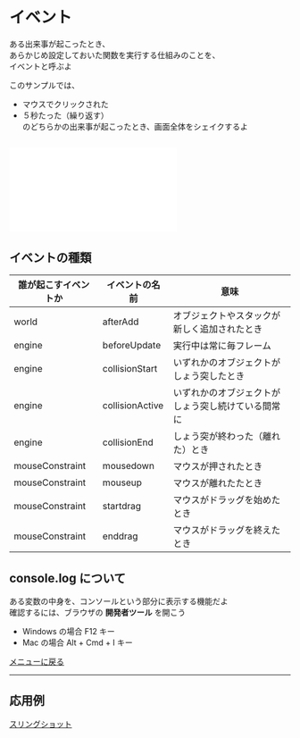 # イベント


ある出来事が起こったとき、  
あらかじめ設定しておいた関数を実行する仕組みのことを、  
イベントと呼ぶよ

このサンプルでは、  
- マウスでクリックされた
- ５秒たった（繰り返す）  
のどちらかの出来事が起こったとき、画面全体をシェイクするよ

## ![改造する](events/main.js)

## イベントの種類

誰が起こすイベントか | イベントの名前 | 意味
--- | --- | ---
world | afterAdd | オブジェクトやスタックが新しく追加されたとき
engine | beforeUpdate | 実行中は常に毎フレーム
engine | collisionStart | いずれかのオブジェクトがしょう突したとき
engine | collisionActive | いずれかのオブジェクトがしょう突し続けている間常に
engine | collisionEnd | しょう突が終わった（離れた）とき
mouseConstraint | mousedown | マウスが押されたとき
mouseConstraint | mouseup | マウスが離れたたとき
mouseConstraint | startdrag | マウスがドラッグを始めたとき
mouseConstraint | enddrag | マウスがドラッグを終えたとき


## console.log について

ある変数の中身を、コンソールという部分に表示する機能だよ  
確認するには、ブラウザの **開発者ツール** を開こう

- Windows の場合 F12 キー
- Mac の場合 Alt + Cmd + I キー


[メニューに戻る](index.html)


- - -

## 応用例

[スリングショット](slingshot/index.html)

